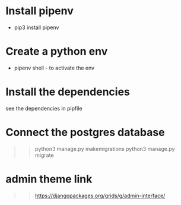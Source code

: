 # Install pipenv
- pip3 install pipenv 

# Create a python env
- pipenv shell - to activate the env


# Install the dependencies
see the dependencies in pipfile

# Connect the postgres database
>> python3 manage.py makemigrations
>> python3 manage.py migrate

# admin theme link
>> https://djangopackages.org/grids/g/admin-interface/



